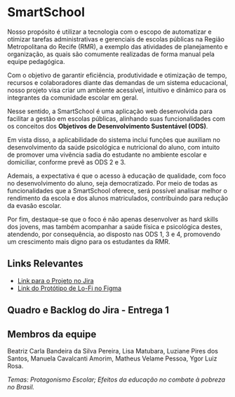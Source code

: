 # SmartSchool

Nosso propósito é utilizar a tecnologia com o escopo de automatizar e otimizar tarefas administrativas e gerenciais de escolas públicas na Região Metropolitana do Recife (RMR), a exemplo das atividades de planejamento e organização, as quais são comumente realizadas de forma manual pela equipe pedagógica.

Com o objetivo de garantir eficiência, produtividade e otimização de tempo, recursos e colaboradores diante das demandas de um sistema educacional, nosso projeto visa criar um ambiente acessível, intuitivo e dinâmico para os integrantes da comunidade escolar em geral.

Nesse sentido, a SmartSchool é uma aplicação web desenvolvida para facilitar a gestão em escolas públicas, alinhando suas funcionalidades com os conceitos dos **Objetivos de Desenvolvimento Sustentável (ODS)**.

Em vista disso, a aplicabilidade do sistema inclui funções que auxiliam no desenvolvimento da saúde psicológica e nutricional do aluno, com intuito de promover uma vivência sadia do estudante no ambiente escolar e domiciliar, conforme prevê as ODS 2 e 3.

Ademais, a expectativa é que o acesso à educação de qualidade, com foco no desenvolvimento do aluno, seja democratizado. Por meio de todas as funcionalidades que a SmartSchool oferece, será possível analisar melhor o rendimento da escola e dos alunos matriculados, contribuindo para redução da evasão escolar.

Por fim, destaque-se que o foco é não apenas desenvolver as hard skills dos jovens, mas também acompanhar a saúde física e psicológica destes, atendendo, por consequência, ao disposto nas ODS 1, 3 e 4, promovendo um crescimento mais digno para os estudantes da RMR.



## Links Relevantes
<ul>
  <li>
    <a  href="https://cesar-mvp2.atlassian.net/jira/software/projects/VNC/boards/2"
      >Link para o Projeto no Jira</a>
  </li>
    <li>
    <a  href="https://www.figma.com/file/OodUDTbRUE7cAgmlOUiEr9/SmartSchool?type=design&node-id=0-1&mode=design&t=V3uiesp8LFjSo9ET-0"
      >Link do Protótipo de Lo-Fi no Figma</a>
  </li>
</ul>



## Quadro e Backlog do Jira - Entrega 1



## Membros da equipe
Beatriz Carla Bandeira da Silva Pereira,
Lisa Matubara,
Luziane Pires dos Santos,
Manuela Cavalcanti Amorim,
Matheus Velame Pessoa,
Ygor Luiz Rosa.


*Temas: Protagonismo Escolar; Efeitos da educação no combate à pobreza no Brasil.*

